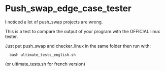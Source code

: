 # Push_swap_edge_case_tester

I noticed a lot of push_swap projects are wrong.

This is a test to compare the output of your program with the OFFICIAL linux tester.

Just put push_swap and checker_linux in the same folder then run with:

      bash ultimate_tests_english.sh

(or ultimate_tests.sh for french version)

